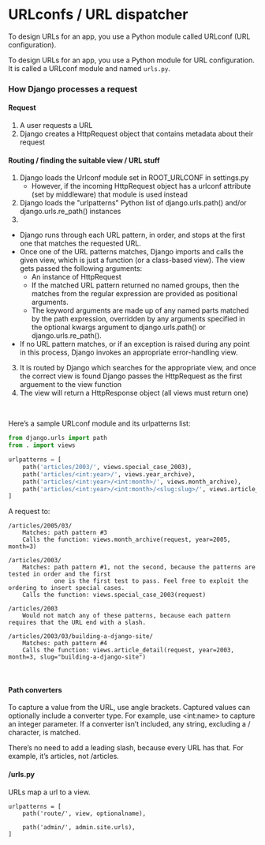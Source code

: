 # URLconfs / URL dispatcher
To design URLs for an app, you use a Python module called URLconf (URL configuration).

To design URLs for an app, you use a Python module for URL configuration. It is called a URLconf module and named ```urls.py```.

### How Django processes a request
#### Request
1. A user requests a URL
2. Django creates a HttpRequest object that contains metadata about their request

#### Routing / finding the suitable view / URL stuff
1. Django loads the Urlconf module set in ROOT_URLCONF in settings.py
    - However, if the incoming HttpRequest object has a urlconf attribute (set by middleware) that module is used instead
2. Django loads the "urlpatterns" Python list of django.urls.path() and/or django.urls.re_path() instances
3. 

- Django runs through each URL pattern, in order, and stops at the first one that matches the requested URL.
- Once one of the URL patterns matches, Django imports and calls the given view, which is just a function (or a class-based view). The view gets passed the following arguments:
    - An instance of HttpRequest
    - If the matched URL pattern returned no named groups, then the matches from the regular expression are provided as positional arguments.
    - The keyword arguments are made up of any named parts matched by the path expression, overridden by any arguments specified in the optional kwargs argument to django.urls.path() or django.urls.re_path().
- If no URL pattern matches, or if an exception is raised during any point in this process, Django invokes an appropriate error-handling view.




3. It is routed by Django which searches for the appropriate view, and once the correct view is found Django passes the HttpRequest as the first arguement to the view function
4. The view will return a HttpResponse object (all views must return one)


    

<br>

Here’s a sample URLconf module and its urlpatterns list:
```python
from django.urls import path
from . import views

urlpatterns = [
    path('articles/2003/', views.special_case_2003),
    path('articles/<int:year>/', views.year_archive),
    path('articles/<int:year>/<int:month>/', views.month_archive),
    path('articles/<int:year>/<int:month>/<slug:slug>/', views.article_detail),
]
```
A request to:
```
/articles/2005/03/
    Matches: path pattern #3
    Calls the function: views.month_archive(request, year=2005, month=3)

/articles/2003/
    Matches: path pattern #1, not the second, because the patterns are tested in order and the first
             one is the first test to pass. Feel free to exploit the ordering to insert special cases.
    Calls the function: views.special_case_2003(request)

/articles/2003
    Would not match any of these patterns, because each pattern requires that the URL end with a slash.

/articles/2003/03/building-a-django-site/
    Matches: path pattern #4
    Calls the function: views.article_detail(request, year=2003, month=3, slug="building-a-django-site")
```

<br>

#### Path converters
To capture a value from the URL, use angle brackets. Captured values can optionally include a converter type. For example, use \<int:name\> to capture an integer parameter. If a converter isn’t included, any string, excluding a / character, is matched.

There’s no need to add a leading slash, because every URL has that. For example, it’s articles, not /articles.

#### /urls.py
URLs map a url to a view.
```
urlpatterns = [
    path('route/', view, optionalname),
    
    path('admin/', admin.site.urls),
]
```
